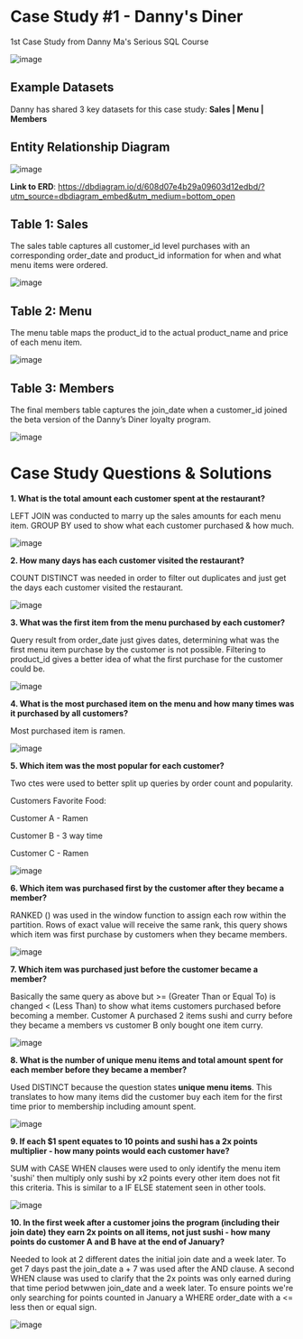 # Case Study #1 - Danny's Diner 
1st Case Study from Danny Ma's Serious SQL Course

![image](https://user-images.githubusercontent.com/74512335/130088045-01bbd3aa-7619-437e-bcb8-cf19e95ccfba.png)

## **Example Datasets**

Danny has shared 3 key datasets for this case study: **Sales | Menu | Members**

## Entity Relationship Diagram
![image](https://user-images.githubusercontent.com/74512335/129699208-a6703c22-b8af-443b-bb1c-ab924560bf88.png)

**Link to ERD**: https://dbdiagram.io/d/608d07e4b29a09603d12edbd/?utm_source=dbdiagram_embed&utm_medium=bottom_open

## **Table 1: Sales**
The sales table captures all customer_id level purchases with an corresponding order_date and product_id information for when and what menu items were ordered.

![image](https://user-images.githubusercontent.com/74512335/129871895-6a2283d1-6f70-4dfa-acbf-de7db46842a6.png)

## **Table 2: Menu**
The menu table maps the product_id to the actual product_name and price of each menu item.

![image](https://user-images.githubusercontent.com/74512335/129872863-4415d888-a599-4699-a71f-fc8e65582fc6.png)

## **Table 3: Members**
The final members table captures the join_date when a customer_id joined the beta version of the Danny’s Diner loyalty program.

![image](https://user-images.githubusercontent.com/74512335/129873255-d73f810e-296b-4d51-aff9-5e4424769d0e.png)

# Case Study Questions & Solutions
**1. What is the total amount each customer spent at the restaurant?**

LEFT JOIN was conducted to marry up the sales amounts for each menu item. GROUP BY used to show what each customer purchased & how much.

![image](https://user-images.githubusercontent.com/74512335/130072193-b736b614-f2ff-4552-82d4-3d02cc43be2b.png)

**2. How many days has each customer visited the restaurant?**

COUNT DISTINCT was needed in order to filter out duplicates and just get the days each customer visited the restaurant.

 ![image](https://user-images.githubusercontent.com/74512335/129976292-915675f8-75e5-4c8e-aced-179dbaed52c6.png)

**3. What was the first item from the menu purchased by each customer?**

Query result from order_date just gives dates, determining what was the first menu item purchase by the customer is not possible. Filtering to product_id gives a better idea of what the first purchase for the customer could be.

![image](https://user-images.githubusercontent.com/74512335/130518858-95b83715-243a-4268-8673-72baf9f23e1a.png)

**4. What is the most purchased item on the menu and how many times was it purchased by all customers?**

Most purchased item is ramen.

![image](https://user-images.githubusercontent.com/74512335/131182021-b8ae95c5-ff7e-4fdc-b300-7870acd0938f.png)

**5. Which item was the most popular for each customer?**

Two ctes were used to better split up queries by order count and popularity. 

Customers Favorite Food:

Customer A - Ramen

Customer B - 3 way time

Customer C - Ramen

![image](https://user-images.githubusercontent.com/74512335/131188041-7b1b7901-22bf-4ade-a2f9-80bd6a7191cc.png)

**6. Which item was purchased first by the customer after they became a member?**

RANKED () was used in the window function to assign each row within the partition. Rows of exact value will receive the same rank, this query shows which item was first purchase by customers when they became members.

![image](https://user-images.githubusercontent.com/74512335/131219625-5f4147b9-956e-41fb-96e8-be12d148daa8.png)


**7. Which item was purchased just before the customer became a member?**

Basically the same query as above but >= (Greater Than or Equal To) is changed < (Less Than) to show what items customers purchased before becoming a member. Customer A purchased  2 items sushi and curry before they became a members vs customer B only bought one item curry.

![image](https://user-images.githubusercontent.com/74512335/131220187-8b793b0b-9112-4f4e-8e09-3fbec10351ac.png)

**8. What is the number of unique menu items and total amount spent for each member before they became a member?**

Used DISTINCT because the question states **unique menu items**. This translates to how many items did the customer buy each item for the first time prior to membership including amount spent.

![image](https://user-images.githubusercontent.com/74512335/131228453-2133e04d-98bc-43ed-a5cc-419b748846cd.png)

**9. If each $1 spent equates to 10 points and sushi has a 2x points multiplier - how many points would each customer have?**

SUM with CASE WHEN clauses were used to only identify the menu item 'sushi' then multiply only sushi by x2 points every other item does not fit this criteria. This is similar to a IF ELSE statement seen in other tools.

![image](https://user-images.githubusercontent.com/74512335/131232505-b8c9bb2b-8ef7-48f2-ba20-639602c9a9fa.png)


**10. In the first week after a customer joins the program (including their join date) they earn 2x points on all items, not just sushi - how many points do customer A and B have at the end of January?**

Needed to look at 2 different dates the initial join date and a week later. To get 7 days past the join_date a + 7 was used after the AND clause. A second WHEN clause was used to clarify that the 2x points was only earned during that time period betwwen join_date and a week later. To ensure points we're only searching for points counted in January a WHERE order_date with a <= less then or equal sign.

![image](https://user-images.githubusercontent.com/74512335/131232968-dfc86c5e-3db2-49a5-bf15-e49e444d9ae6.png)
